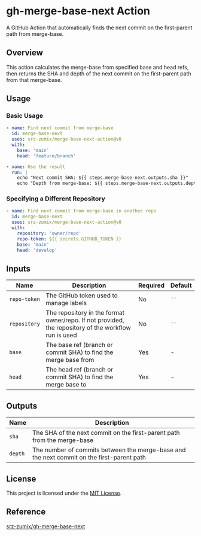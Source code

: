 # gh-merge-base-next Action

A GitHub Action that automatically finds the next commit on the first-parent path from merge-base.

## Overview

This action calculates the merge-base from specified base and head refs, then returns the SHA and depth of the next commit on the first-parent path from that merge-base.

## Usage

### Basic Usage

```yaml
- name: Find next commit from merge-base
  id: merge-base-next
  uses: srz-zumix/merge-base-next-action@v0
  with:
    base: 'main'
    head: 'feature/branch'

- name: Use the result
  run: |
    echo "Next commit SHA: ${{ steps.merge-base-next.outputs.sha }}"
    echo "Depth from merge-base: ${{ steps.merge-base-next.outputs.depth }}"
```

### Specifying a Different Repository

```yaml
- name: Find next commit from merge-base in another repo
  id: merge-base-next
  uses: srz-zumix/merge-base-next-action@v0
  with:
    repository: 'owner/repo'
    repo-token: ${{ secrets.GITHUB_TOKEN }}
    base: 'main'
    head: 'develop'
```

## Inputs

| Name | Description | Required | Default |
|------|-------------|----------|---------|
| `repo-token` | The GitHub token used to manage labels | No | `''` |
| `repository` | The repository in the format owner/repo. If not provided, the repository of the workflow run is used | No | `''` |
| `base` | The base ref (branch or commit SHA) to find the merge base from | Yes | - |
| `head` | The head ref (branch or commit SHA) to find the merge base to | Yes | - |

## Outputs

| Name | Description |
|------|-------------|
| `sha` | The SHA of the next commit on the first-parent path from the merge-base |
| `depth` | The number of commits between the merge-base and the next commit on the first-parent path |

## License

This project is licensed under the [MIT License](LICENSE).

## Reference

[srz-zumix/gh-merge-base-next](https://github.com/srz-zumix/gh-merge-base-next)
